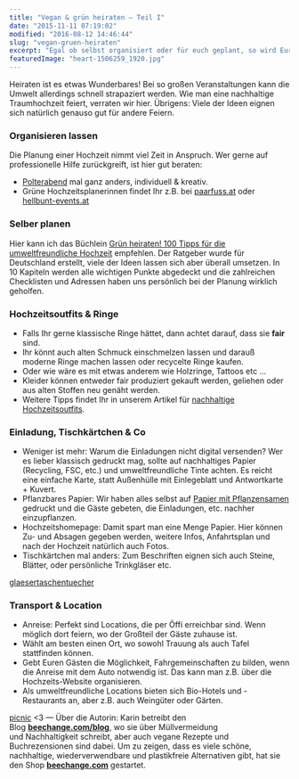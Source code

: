 ```yaml
---
title: "Vegan & grün heiraten – Teil I"
date: "2015-11-11 07:19:02"
modified: "2016-08-12 14:46:44"
slug: "vegan-gruen-heiraten"
excerpt: "Egal ob selbst organisiert oder für euch geplant, so wird Eure nachhaltige Hochzeit zum Erfolg."
featuredImage: "heart-1506259_1920.jpg"
---
```


Heiraten ist es etwas Wunderbares! Bei so großen Veranstaltungen kann die Umwelt allerdings schnell strapaziert werden. Wie man eine nachhaltige Traumhochzeit feiert, verraten wir hier. Übrigens: Viele der Ideen eignen sich natürlich genauso gut für andere Feiern.

### Organisieren lassen

Die Planung einer Hochzeit nimmt viel Zeit in Anspruch. Wer gerne auf professionelle Hilfe zurückgreift, ist hier gut beraten:

*   [Polterabend](http://www.poltergemeinde.at/) mal ganz anders, individuell & kreativ.
*   Grüne Hochzeitsplanerinnen findet Ihr z.B. bei [paarfuss.at](http://www.paarfuss.at/) oder [hellbunt-events.at](http://www.hellbunt-events.at/index.php/hochzeit/)

### Selber planen

Hier kann ich das Büchlein [Grün heiraten! 100 Tipps für die umweltfreundliche Hochzeit](http://www.perfectday-online.de/product_info.php?info=p12_Gruen-heiraten-.html) empfehlen. Der Ratgeber wurde für Deutschland erstellt, viele der Ideen lassen sich aber überall umsetzen. In 10 Kapiteln werden alle wichtigen Punkte abgedeckt und die zahlreichen Checklisten und Adressen haben uns persönlich bei der Planung wirklich geholfen.

### Hochzeitsoutfits & Ringe

*   Falls Ihr gerne klassische Ringe hättet, dann achtet darauf, dass sie **fair** sind.
*   Ihr könnt auch alten Schmuck einschmelzen lassen und darauß moderne Ringe machen lassen oder recycelte Ringe kaufen.
*   Oder wie wäre es mit etwas anderem wie Holzringe, Tattoos etc ...
*   Kleider können entweder fair produziert gekauft werden, geliehen oder aus alten Stoffen neu genäht werden.
*   Weitere Tipps findet Ihr in unserem Artikel für [nachhaltige Hochzeitsoutfits](https://www.veganblatt.com/nachhaltige-hochzeitsmode).

### Einladung, Tischkärtchen & Co

*   Weniger ist mehr: Warum die Einladungen nicht digital versenden? Wer es lieber klassisch gedruckt mag, sollte auf nachhaltiges Papier (Recycling, FSC, etc.) und umweltfreundliche Tinte achten. Es reicht eine einfache Karte, statt Außenhülle mit Einlegeblatt und Antwortkarte + Kuvert.
*   Pflanzbares Papier: Wir haben alles selbst auf [Papier mit Pflanzensamen](http://www.perfectday-online.de/product_info.php?info=p34_Bluehendes-Papier.html) gedruckt und die Gäste gebeten, die Einladungen, etc. nachher einzupflanzen.
*   Hochzeitshomepage: Damit spart man eine Menge Papier. Hier können Zu- und Absagen gegeben werden, weitere Infos, Anfahrtsplan und nach der Hochzeit natürlich auch Fotos.
*   Tischkärtchen mal anders: Zum Beschriften eignen sich auch Steine, Blätter, oder persönliche Trinkgläser etc.

[glaeser](https://www.pinterest.com/pin/198299189818268548/)[taschentuecher](https://www.pinterest.com/pin/65865213272616029/)

### **Transport & Location**

*   Anreise: Perfekt sind Locations, die per Öffi erreichbar sind. Wenn möglich dort feiern, wo der Großteil der Gäste zuhause ist.
*   Wählt am besten einen Ort, wo sowohl Trauung als auch Tafel stattfinden können.
*   Gebt Euren Gästen die Möglichkeit, Fahrgemeinschaften zu bilden, wenn die Anreise mit dem Auto notwendig ist. Das kann man z.B. über die Hochzeits-Website organisieren.
*   Als umweltfreundliche Locations bieten sich Bio-Hotels und -Restaurants an, aber z.B. auch Weingüter oder Gärten.

[picnic](https://www.pinterest.com/pin/301881981247153023/) <3 — Über die Autorin: Karin betreibt den Blog [**beechange.com/blog**](http://www.beechange.com/blog/), wo sie über Müllvermeidung und Nachhaltigkeit schreibt, aber auch vegane Rezepte und Buchrezensionen sind dabei. Um zu zeigen, dass es viele schöne, nachhaltige, wiederverwendbare und plastikfreie Alternativen gibt, hat sie den Shop **[beechange.com](http://www.beechange.com/)** gestartet.